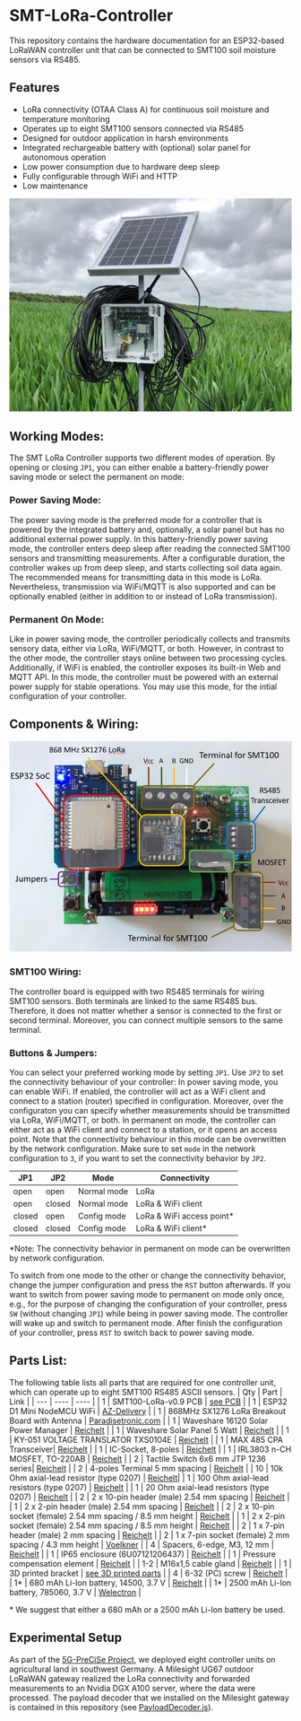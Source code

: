 # SMT-LoRa-Controller
This repository contains the hardware documentation for an ESP32-based LoRaWAN controller unit that can be connected to SMT100 soil moisture sensors via RS485. 

## Features
- LoRa connectivity (OTAA Class A) for continuous soil moisture and temperature monitoring
- Operates up to eight SMT100 sensors connected via RS485
- Designed for outdoor application in harsh environments
- Integrated rechargeable battery with (optional) solar panel for autonomous operation
- Low power consumption due to hardware deep sleep
- Fully configurable through WiFi and HTTP
- Low maintenance

![image-info](https://github.com/5G-PreCiSe/SMT-LoRa-Controller/blob/main/images/image_2023-10-27_210926035.png)

## Working Modes:
The SMT LoRa Controller supports two different modes of operation. By opening or closing ```JP1```, you can either enable a battery-friendly power saving mode or select the permanent on mode:

### Power Saving Mode:
The power saving mode is the preferred mode for a controller that is powered by the integrated battery and, optionally, a solar panel but has no additional external power supply.
In this battery-friendly power saving mode, the controller enters deep sleep after reading the connected SMT100 sensors and transmitting measurements. After a configurable duration, the controller wakes up from deep sleep, and starts collecting soil data again.
The recommended means for transmitting data in this mode is LoRa. Nevertheless, transmission via WiFi/MQTT is also supported and can be optionally enabled (either in addition to or instead of LoRa transmission). 

### Permanent On Mode:
Like in power saving mode, the controller periodically collects and transmits sensory data, either via LoRa, WiFi/MQTT, or both. However, in contrast to the other mode, the controller stays online between two processing cycles. Additionally, if WiFi is enabled, the controller exposes its built-in Web and MQTT API. In this mode, the controller must be powered with an external power supply for stable operations. You may use this mode, for the intial configuration of your controller.

## Components & Wiring:
![Components & Wiring](https://github.com/5G-PreCiSe/SMT-LoRa-Controller/blob/main/images/SMT100-Board.JPG)
### SMT100 Wiring:
The controller board is equipped with two RS485 terminals for wiring SMT100 sensors. Both terminals are linked to the same RS485 bus. Therefore, it does not matter whether a sensor is connected to the first or second terminal.
Moreover, you can connect multiple sensors to the same terminal.

### Buttons & Jumpers:
You can select your preferred working mode by setting ```JP1```. Use ```JP2``` to set the connectivity behaviour of your controller:
In power saving mode, you can enable WiFi. If enabled, the controller will act as a WiFi client and connect to a station (router) specified in configuration. Moreover, over the configuraton you can specify whether measurements should be transmitted via LoRa, WiFi/MQTT, or both.
In permanent on mode, the controller can either act as a WiFi client and connect to a station, or it opens an access point. Note that the connectivity behaviour in this mode can be overwritten by the network configuration. Make sure to set ```mode``` in the network configuration to ```3```, if you want to set the connectivity behavior by ```JP2```.

| JP1 | JP2 |  Mode | Connectivity |
| --- | --- | --- | --- |
| open | open | Normal mode | LoRa |
| open | closed | Normal mode | LoRa & WiFi client |
| closed | open | Config mode | LoRa & WiFi access point* |
| closed | closed | Config mode | LoRa & WiFi client* |

*Note: The connectivity behavior in permanent on mode can be overwritten by network configuration. 

To switch from one mode to the other or change the connectivity behavior, change the jumper configuration and press the ```RST``` button afterwards.
If you want to switch from power saving mode to permanent on mode only once, e.g., for the purpose of changing the configuration of your controller, press ```SW``` (without changing ```JP1```) while being in power saving mode. The controller will wake up and switch to permanent mode. After finish the configuration of your controller, press ```RST``` to switch back to power saving mode.

## Parts List:
The following table lists all parts that are required for one controller unit, which can operate up to eight SMT100 RS485 ASCII sensors. 
| Qty | Part | Link |
| --- | ---- | ---- | 
| 1 | SMT100-LoRa-v0.9 PCB | [see PCB](https://github.com/5G-PreCiSe/SMT-LoRa-Controller/blob/main/pcb/5G-PreCiSe-SMT100_2023-10-27.json) |
| 1 | ESP32 D1 Mini NodeMCU WiFi | [AZ-Delivery](https://www.az-delivery.de/products/esp32-d1-mini) |
| 1 | 868MHz SX1276 LoRa Breakout Board with Antenna | [Paradisetronic.com](https://paradisetronic.com/products/868mhz-sx1276-lora-breakout-board-antenne?_pos=1&_psq=868&_ss=e&_v=1.0) |
| 1 | Waveshare 16120 Solar Power Manager | [Reichelt](https://www.reichelt.de/de/de/entwicklerboards-solar-ladegeraet-fuer-6-bis-24-v-panels-debo-pwr-solar2-p266038.html?r=1) |
| 1 | Waveshare Solar Panel 5 Watt | [Reichelt](https://www.reichelt.de/entwicklerboards-solarpanel-5-w-debo-solar-5w-p266039.html?PROVID=2788&gclid=Cj0KCQiAgK2qBhCHARIsAGACuzmFVIidh04LupybnrqWYJWfgFhP_zPRPngg836qP7ZLc-IteQUYTqkaAviuEALw_wcB) |
| 1 | KY-051 VOLTAGE TRANSLATOR TXS0104E | [Reichelt](https://www.reichelt.de/entwicklerboards-spannungswandler-level-shifter-txb0104-debo-lev-shifter-p239275.html?PROVID=2788&gclid=Cj0KCQiAgK2qBhCHARIsAGACuznDJFzTT8uLnLcPYofdD3g7ULR2tHfo7JWPHFVavDyUAmYdUmjK63gaAnf9EALw_wcB) |
| 1 | MAX 485 CPA Transceiver| [Reichelt](https://www.reichelt.de/de/de/rs485-422-1-treiber-1-empfaenger-dip-8-max-485-cpa-p39599.html?CCOUNTRY=445&LANGUAGE=en&GROUPID=8702&START=0&OFFSET=16&SID=96d7a34ab3182b0141f212f568cc687297c3f76e34df35ef2bfdb&LANGUAGE=DE&&r=1) |
| 1 | IC-Socket, 8-poles | [Reichelt](https://www.reichelt.de/ic-sockel-8-polig-doppelter-federkontakt-gs-8-p8230.html?PROVID=2788&gclid=Cj0KCQiAgK2qBhCHARIsAGACuzl8LgoR4Znw9IWLo9S5Vu-tMXekHWu_nq_ZtvTsN-LvaL7eZCpV4qsaAq3vEALw_wcB) |
| 1 | IRL3803 n-CH MOSFET, TO-220AB | [Reichelt](https://www.reichelt.de/mosfet-n-ch-30v-140a-200w-to-220ab-irl-3803-p41757.html?PROVID=2788&gclid=Cj0KCQiAgK2qBhCHARIsAGACuzk8QXDI6kYSX9KsDvWq_j0QCLs389qAJTPMl2cFtrOL-Y8Te5CxS44aAv_ZEALw_wcB) |
| 2 | Tactile Switch 6x6 mm JTP 1236 series| [Reichelt](https://www.reichelt.de/kurzhubtaster-6x6mm-hoehe-5-0mm-12v-vertikal-taster-9302-p44579.html?search=TASTER+9302) |
| 2 | 4-poles Terminal 5 mm spacing | [Reichelt](https://www.reichelt.de/de/en/solderable-screw-terminal-4-pole-rm-5-mm-90--ctb5202-4-p292671.html?GROUPID=7541&START=0&OFFSET=16&SID=96d7a34ab3182b0141f212f568cc687297c3f76e34df35ef2bfdb&LANGUAGE=EN&&r=1) |
| 10 | 10k Ohm axial-lead resistor (type 0207) | [Reichelt](https://www.reichelt.de/widerstand-metallschicht-10-0-kohm-0207-0-6-w-1--metall-10-0k-p11449.html?&trstct=pos_0&nbc=1)|
| 1 | 100 Ohm axial-lead resistors (type 0207) | [Reichelt](https://www.reichelt.de/widerstand-metallschicht-100-ohm-0207-0-6-w-1--metall-100-p11457.html?search=METALL+100) |
| 1 | 20 Ohm axial-lead resistors (type 0207) | [Reichelt](https://www.reichelt.de/widerstand-metallschicht-20-0-ohm-0207-0-6-w-1--metall-20-0-p11605.html?&trstct=pos_0&nbc=1) |
| 2 | 2 x 10-pin header (male) 2.54 mm spacing | [Reichelt](https://www.reichelt.de/de/en/2-x-10-pin-header-straight-pitch-2-54-sl-2x10g-2-54-p19488.html?&trstct=pos_0&nbc=1) |
| 1 | 2 x 2-pin header (male) 2.54 mm spacing | [Reichelt](https://www.reichelt.de/de/en/pin-headers-2-54-mm-2x02-straight-mpe-087-2-004-p119892.html?&trstct=pos_0&nbc=1) |
| 2 | 2 x 10-pin socket (female) 2.54 mm spacing / 8.5 mm height | [Reichelt](https://www.reichelt.de/de/en/sockets-2-54-mm-2x10-straight-mpe-094-2-020-p119932.html?r=1) |
| 1 | 2 x 2-pin socket (female) 2.54 mm spacing / 8.5 mm height | [Reichelt](https://www.reichelt.de/de/en/sockets-2-54-mm-2x02-straight-mpe-094-2-004-p119926.html?&trstct=pos_3&nbc=1) |
| 2 | 1 x 7-pin header (male) 2 mm spacing | [Reichelt](https://www.reichelt.de/de/en/pin-header-2-00mm-1x14-straight-bkl-10120735-p262757.html?&trstct=pos_1&nbc=1) |
| 2 | 1 x 7-pin socket (female) 2 mm spacing / 4.3 mm height | [Voelkner](https://www.voelkner.de/products/955474/Connfly-Buchsenleiste-Standard-Anzahl-Reihen-1-Polzahl-je-Reihe-7-DS1026-01-17S8BV-1-St..html) |
| 4 | Spacers, 6-edge, M3, 12 mm | [Reichelt](https://www.reichelt.de/de/de/distanzhuelsen-metall-6-kant-m3-12mm-da-12mm-p44788.html?CCOUNTRY=445&LANGUAGE=en&GROUPID=8644&START=0&OFFSET=16&SID=96d7a34ab3182b0141f212f568cc687297c3f76e34df35ef2bfdb&LANGUAGE=DE&&r=1) |
| 1 | IP65 enclosure (6U07121206437) | [Reichelt](https://www.reichelt.de/industriegehaeuse-119-8-x-119-8-x-60-1mm-ip65-lichtgrau-6u07121206437-p340530.html?CCOUNTRY=445&LANGUAGE=de&trstct=pos_0&nbc=1&&r=1) |
| 1 | Pressure compensation element | [Reichelt](https://www.reichelt.de/druckausgleichselement-bis-ip-69-dae-m12-9005-p345132.html?&trstct=pos_0&nbc=1) |
| 1-2 | M16x1,5 cable gland | [Reichelt](https://www.reichelt.de/de/de/kabelverschraubung-5-10mm-m16x1-5-sw-h-p-eco-50011-p317603.html?CCOUNTRY=445&LANGUAGE=en&GROUPID=7740&START=0&OFFSET=16&SID=96d7a34ab3182b0141f212f568cc687297c3f76e34df35ef2bfdb&LANGUAGE=DE&&r=1) |
| 1 | 3D printed bracket | [see 3D printed parts](https://github.com/5G-PreCiSe/SMT-LoRa-Controller/tree/main/3D-printed-parts) |
| 4 | 6-32 (PC) screw | [Reichelt](https://www.reichelt.de/pc-montageschrauben-6-32x1-4-unc-50-stueck-st-screw6-32-p190895.html) |
| 1* | 680 mAh Li-Ion battery, 14500, 3.7 V | [Reichelt](https://www.reichelt.de/industriezelle-14500-3-7-v-680-mah-ungeschuetzt-1er-pack-son-14500-vr2-p284878.html?CCOUNTRY=445&LANGUAGE=de&trstct=pos_0&nbc=1&&r=1) |
| 1* | 2500 mAh Li-Ion battery, 785060, 3.7 V | [Welectron](https://www.welectron.com/LiPo-Flachakku-785060-37V-2500mAh) | 

\* We suggest that either a 680 mAh or a 2500 mAh Li-Ion battery be used.

## Experimental Setup
As part of the [5G-PreCiSe Project](https://www.5g-precise.de), we deployed eight controller units on agricultural land in southwest Germany. A Milesight UG67 outdoor LoRaWAN gateway realized the LoRa connectivity and forwarded measurements to an Nvidia DGX A100 server, where the data were processed.
The payload decoder that we installed on the Milesight gateway is contained in this repository (see [PayloadDecoder.js](https://github.com/5G-PreCiSe/SMT-LoRa-Controller/blob/main/lora/PayloadDecoder.js)).





